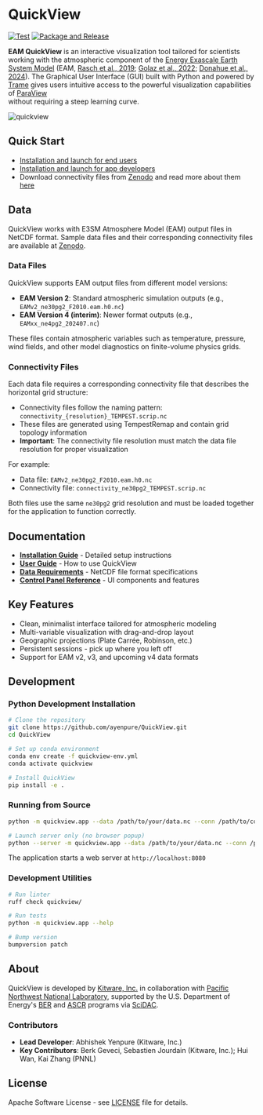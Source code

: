 # QuickView

[![Test](https://github.com/ayenpure/QuickView/actions/workflows/test.yml/badge.svg)](https://github.com/ayenpure/QuickView/actions/workflows/test.yml)
[![Package and Release](https://github.com/ayenpure/QuickView/actions/workflows/package-and-release.yml/badge.svg)](https://github.com/ayenpure/QuickView/actions/workflows/package-and-release.yml)

**EAM QuickView** is an interactive visualization tool
tailored for scientists working with the atmospheric component of the
[Energy Exascale Earth System Model](https://e3sm.org/) (EAM, 
[Rasch et al., 2019](https://doi.org/10.1029/2019MS001629);
[Golaz et al., 2022](https://doi.org/10.1029/2022MS003156);
[Donahue et al., 2024](10.1029/2024MS004314)).
The Graphical User Interface (GUI) built with Python and
powered by [Trame](https://www.kitware.com/trame/)
gives users intuitive access to the powerful visualization capabilities of
[ParaView](https://www.paraview.org/)  
without requiring a steep learning curve.

![quickview](docs/images/main.png)

## Quick Start

- [Installation and launch for end users](docs/setup/for_end_users.md)
- [Installation and launch for app developers](docs/setup/for_app_developers.md)
- Download connectivity files from [Zenodo](https://zenodo.org/records/16895849)
  and read more about them [here](docs/userguide/connectivity.md)

## Data

QuickView works with E3SM Atmosphere Model (EAM) output files in NetCDF format.
Sample data files and their corresponding connectivity files are available at
[Zenodo](https://zenodo.org/records/16895849).

### Data Files

QuickView supports EAM output files from different model versions:

- **EAM Version 2**: Standard atmospheric simulation outputs (e.g.,
  `EAMv2_ne30pg2_F2010.eam.h0.nc`)
- **EAM Version 4 (interim)**: Newer format outputs (e.g.,
  `EAMxx_ne4pg2_202407.nc`)

These files contain atmospheric variables such as temperature, pressure, wind
fields, and other model diagnostics on finite-volume physics grids.

### Connectivity Files

Each data file requires a corresponding connectivity file that describes the
horizontal grid structure:

- Connectivity files follow the naming pattern:
  `connectivity_{resolution}_TEMPEST.scrip.nc`
- These files are generated using TempestRemap and contain grid topology
  information
- **Important**: The connectivity file resolution must match the data file
  resolution for proper visualization

For example:

- Data file: `EAMv2_ne30pg2_F2010.eam.h0.nc`
- Connectivity file: `connectivity_ne30pg2_TEMPEST.scrip.nc`

Both files use the same `ne30pg2` grid resolution and must be loaded together
for the application to function correctly.

## Documentation

- **[Installation Guide](docs/setup/requirements.md)** - Detailed setup
  instructions
- **[User Guide](docs/userguide/launch.md)** - How to use QuickView
- **[Data Requirements](docs/data-requirements.md)** - NetCDF file format
  specifications
- **[Control Panel Reference](docs/userguide/control_panel.md)** - UI components
  and features

## Key Features

- Clean, minimalist interface tailored for atmospheric modeling
- Multi-variable visualization with drag-and-drop layout
- Geographic projections (Plate Carrée, Robinson, etc.)
- Persistent sessions - pick up where you left off
- Support for EAM v2, v3, and upcoming v4 data formats

## Development

### Python Development Installation

```bash
# Clone the repository
git clone https://github.com/ayenpure/QuickView.git
cd QuickView

# Set up conda environment
conda env create -f quickview-env.yml
conda activate quickview

# Install QuickView
pip install -e .
```

### Running from Source

```bash
python -m quickview.app --data /path/to/your/data.nc --conn /path/to/connectivity.nc

# Launch server only (no browser popup)
python --server -m quickview.app --data /path/to/your/data.nc --conn /path/to/connectivity.nc
```

The application starts a web server at `http://localhost:8080`

### Development Utilities

```bash
# Run linter
ruff check quickview/

# Run tests
python -m quickview.app --help

# Bump version
bumpversion patch
```

## About

QuickView is developed by [Kitware, Inc.](https://www.kitware.com/) in
collaboration with
[Pacific Northwest National Laboratory](https://www.pnnl.gov/), supported by the
U.S. Department of Energy's
[BER](https://www.energy.gov/science/ber/biological-and-environmental-research)
and
[ASCR](https://www.energy.gov/science/ascr/advanced-scientific-computing-research)
programs via [SciDAC](https://www.scidac.gov/).

### Contributors

- **Lead Developer**: Abhishek Yenpure (Kitware, Inc.)
- **Key Contributors**: Berk Geveci, Sebastien Jourdain (Kitware, Inc.); Hui
  Wan, Kai Zhang (PNNL)

## License

Apache Software License - see [LICENSE](LICENSE) file for details.
